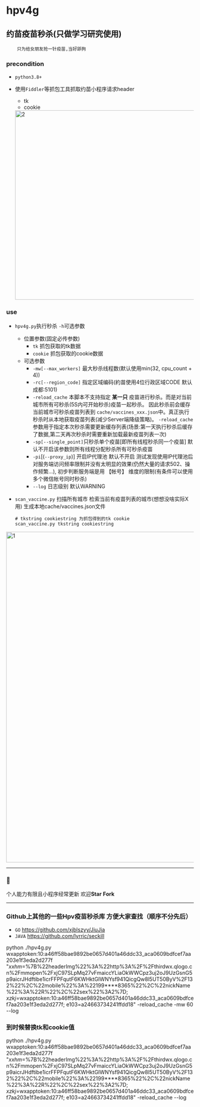 # hpv4g 
## 约苗疫苗秒杀(只做学习研究使用)
```
    只为给女朋友抢一针疫苗,当好舔狗
```

### precondition

   - `python3.8+`

   - 使用`Fiddler`等抓包工具抓取约苗小程序请求header
        - tk 
        - cookie
        <img width="509" alt="2" src="https://user-images.githubusercontent.com/7719370/99932763-06f41000-2d94-11eb-80b6-3c76b112db6d.png">
### use

   - `hpv4g.py`执行秒杀 `-h`可选参数
      - 位置参数(固定必传参数)
        - `tk` 抓包获取的tk数据
        - `cookie` 抓包获取的cookie数据
      - 可选参数
        - `-mw[--max_workers]` 最大秒杀线程数(默认使用min(32, cpu_count + 4))
        - `-rc[--region_code]` 指定区域编码(約苗使用4位行政区域CODE 默认成都:5101)
        - `-reload_cache` 
         本脚本不支持指定 **某一只** 疫苗进行秒杀。而是对当前城市所有可秒杀(5S内可开始秒杀)疫苗一起秒杀。
        因此秒杀前会缓存当前城市可秒杀疫苗列表到 `cache/vaccines_xxx.json`中。真正执行秒杀时从本地获取疫苗列表(减少Server端降级策略)。
        `-reload_cache`参数用于指定本次秒杀需要更新缓存列表(场景:第一天执行秒杀后缓存了数据,第二天再次秒杀时需要重新加载最新疫苗列表一次)
        - `-sp[--single_point]`只秒杀单个疫苗[即所有线程秒杀同一个疫苗] 默认不开启该参数则所有线程分配秒杀所有可秒杀疫苗
        - `-pi`[(`--proxy_ip`)] 开启IP代理池 默认不开启
        测试发现使用IP代理池后 对服务端访问频率限制并没有太明显的效果(仍然大量的请求502、操作频繁...), 初步判断服务端是用 【帐号】 维度的限制(有条件可以使用多个微信帐号同时秒杀)
        - `--log` 日志级别 默认WARNING
        
   - `scan_vaccine.py` 扫描所有城市 检索当前有疫苗列表的城市(想想没啥实际X用)  生成本地cache/vaccines.json文件
        ```
        # tkstring cookiestring 为抓包得到的tk cookie
        scan_vaccine.py tkstring cookiestring
        ```
      
<img width="889" alt="1" src="https://user-images.githubusercontent.com/7719370/99932751-f9d72100-2d93-11eb-8840-1110e0be3136.png">

---
### :purple_heart:
个人能力有限且小程序经常更新
欢迎**Star** **Fork**

---
### Github上其他的一些Hpv疫苗秒杀库 方便大家查找（顺序不分先后）
- `GO` https://github.com/xjblszyy/JiuJia 
- `JAVA` https://github.com/lyrric/seckill




python ./hpv4g.py wxapptoken:10:a46ff58bae9892be0657d401a46ddc33_aca0609bdfcef7aa203e1f3eda2d277f "_xxhm_=%7B%22headerImg%22%3A%22http%3A%2F%2Fthirdwx.qlogo.cn%2Fmmopen%2FxjC97SLpMq27vFmaiccYLiaOkWWCpz3uj2oJ9UzGsnG5p9aicrJHdftibe1icrFFPFqutF6KWHktGIWNYsf941QicgQw8l5UT50ByV%2F132%22%2C%22mobile%22%3A%22199****8365%22%2C%22nickName%22%3A%22R%22%2C%22sex%22%3A2%7D; _xzkj_=wxapptoken:10:a46ff58bae9892be0657d401a46ddc33_aca0609bdfcef7aa203e1f3eda2d277f; e103=a24663734241ffdd18" -reload_cache -mw 60 --log

### 到时候替换tk和cookie值

python ./hpv4g.py wxapptoken:10:a46ff58bae9892be0657d401a46ddc33_aca0609bdfcef7aa203e1f3eda2d277f "_xxhm_=%7B%22headerImg%22%3A%22http%3A%2F%2Fthirdwx.qlogo.cn%2Fmmopen%2FxjC97SLpMq27vFmaiccYLiaOkWWCpz3uj2oJ9UzGsnG5p9aicrJHdftibe1icrFFPFqutF6KWHktGIWNYsf941QicgQw8l5UT50ByV%2F132%22%2C%22mobile%22%3A%22199****8365%22%2C%22nickName%22%3A%22R%22%2C%22sex%22%3A2%7D; _xzkj_=wxapptoken:10:a46ff58bae9892be0657d401a46ddc33_aca0609bdfcef7aa203e1f3eda2d277f; e103=a24663734241ffdd18" -reload_cache --log